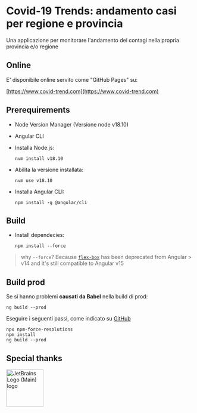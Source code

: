 # Covid-19 Trends: andamento casi per regione e provincia

Una applicazione per monitorare l'andamento dei contagi nella propria provincia e/o regione

## Online
E' disponibile online servito come "GitHub Pages" su:

[https://www.covid-trend.com](https://www.covid-trend.com)

## Prerequirements

* Node Version Manager (Versione node v18.10)
* Angular CLI

* Installa Node.js:
    ```
    nvm install v18.10
    ```
* Abilita la versione installata:
    ```
    nvm use v18.10
    ```
* Installa Angular CLI:
    ```
    npm install -g @angular/cli
    ```

## Build

* Install dependecies:
    ```shell
    npm install --force
    ```

> why `--force`? Because [`flex-box`](https://github.com/angular/flex-layout) has been deprecated from Angular > v14 and it's still compatible to Angular v15

## Build prod
Se si hanno problemi **causati da Babel** nella build di prod:

```
ng build --prod
```

Eseguire i seguenti passi, come indicato su [GitHub](https://github.com/facebook/create-react-app/issues/8680#issuecomment-601896916)

```
npx npm-force-resolutions
npm install
ng build --prod
```

## Special thanks

<a href="https://www.jetbrains.com/community/opensource/#support" target="_blank"><img src="https://resources.jetbrains.com/storage/products/company/brand/logos/jb_beam.png" width="100" height="100" alt="JetBrains Logo (Main) logo" ></a>
